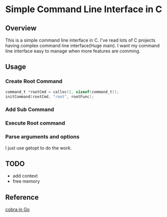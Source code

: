 # Simple Command Line Interface in C

## Overview

This is a simple command line interface in C. I've read lots of C projects having complex command line interface(Huge main). I want my command line interface easy to manage when more features are comming. 

## Usage


### Create Root Command 
```c
command_t *rootCmd = calloc(1, sizeof(command_t));
initCommand(rootCmd, "root", rootFunc);
```


### Add Sub Command 

### Execute Root command

### Parse arguments and options

I just use getopt to do the work.

## TODO

* add context 
* free memory


## Reference

[cobra in Go](https://github.com/spf13/cobra)
